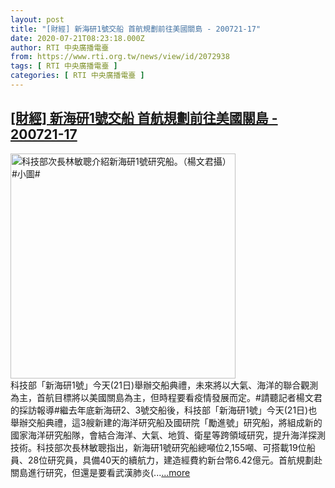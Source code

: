 ```yaml
---
layout: post
title: "[財經] 新海研1號交船 首航規劃前往美國關島 - 200721-17"
date: 2020-07-21T08:23:18.000Z
author: RTI 中央廣播電臺
from: https://www.rti.org.tw/news/view/id/2072938
tags: [ RTI 中央廣播電臺 ]
categories: [ RTI 中央廣播電臺 ]
---
```

<!--1595319798000-->
[[財經] 新海研1號交船 首航規劃前往美國關島 - 200721-17](https://www.rti.org.tw/news/view/id/2072938)
------

<div>
<img src="https://static.rti.org.tw/assets/thumbnails/2020/07/21/e741b83e4065a6589ebfbef1479a51cd.jpg" width="360" alt="科技部次長林敏聰介紹新海研1號研究船。（楊文君攝）#小圖#" title="科技部次長林敏聰介紹新海研1號研究船。（楊文君攝）#小圖#"><br>科技部「新海研1號」今天(21日)舉辦交船典禮，未來將以大氣、海洋的聯合觀測為主，首航目標將以美國關島為主，但時程要看疫情發展而定。#請聽記者楊文君的採訪報導#繼去年底新海研2、3號交船後，科技部「新海研1號」今天(21日)也舉辦交船典禮，這3艘新建的海洋研究船及國研院「勵進號」研究船，將組成新的國家海洋研究船隊，會結合海洋、大氣、地質、衛星等跨領域研究，提升海洋探測技術。科技部次長林敏聰指出，新海研1號研究船總噸位2,155噸、可搭載19位船員、28位研究員，具備40天的續航力，建造經費約新台幣6.42億元。首航規劃赴關島進行研究，但還是要看武漢肺炎(...<a target="_blank" href="https://www.rti.org.tw/news/view/id/2072938">...more</a>
</div>

